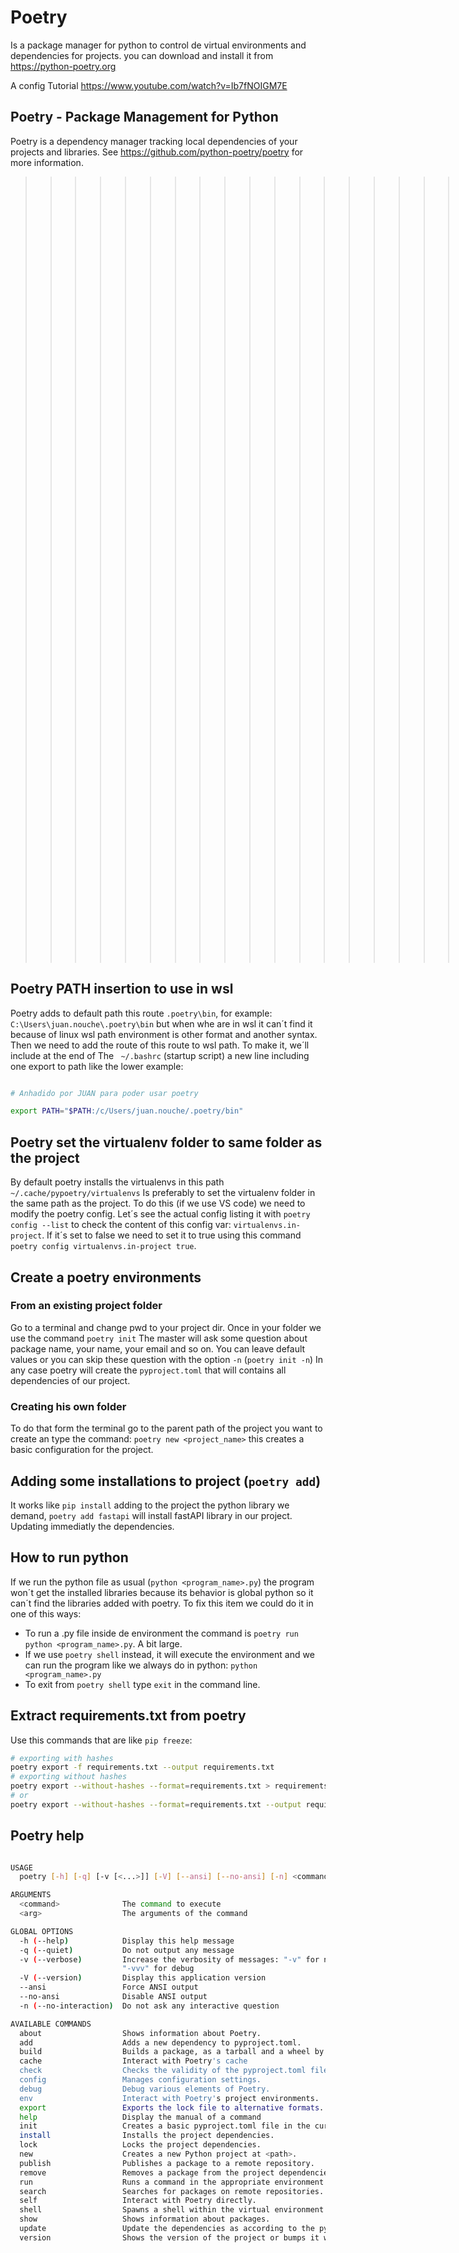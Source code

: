 # Poetry
Is a package manager for python to control de virtual environments and dependencies for projects.
you can download and install it from https://python-poetry.org

A config Tutorial
https://www.youtube.com/watch?v=Ib7fNOIGM7E


## Poetry - Package Management for Python

Poetry is a dependency manager tracking local dependencies of your projects and libraries.
See https://github.com/python-poetry/poetry for more information.

>>>>>>>>>>>>>>>>>>>>>> ATENCION NO ES COMPATIBLE CON virtualenv si se va a usar desinstalar virtualenv primero

## Poetry PATH insertion to use in wsl

Poetry adds to default path this route `.poetry\bin`, for example: `C:\Users\juan.nouche\.poetry\bin` but when whe are in wsl it can´t find it because of linux wsl path environment is other format and another syntax.
Then we need to add the route of this route to wsl path. To make it, we´ll include at the end of The ` ~/.bashrc` (startup script) a new line including one export to path like the lower example:

``` bash

# Anhadido por JUAN para poder usar poetry

export PATH="$PATH:/c/Users/juan.nouche/.poetry/bin"

```

## Poetry set the virtualenv folder to same folder as the project

By default poetry installs the virtualenvs in this path `~/.cache/pypoetry/virtualenvs`
Is preferably to set the virtualenv folder in the same path as the project. To do this (if we use VS code) we need to modify the poetry config.
Let´s see the actual config listing it with `poetry config --list` to check the content of this config var: `virtualenvs.in-project`.
If it´s set to false we need to set it to true using this command `poetry config virtualenvs.in-project true`.

## Create a poetry environments

### From an existing project folder

Go to a terminal and change pwd to your project dir. Once in your folder we use the command `poetry init`
The master will ask some question about package name, your name, your email and so on.
You can leave default values or you can skip these question with the option `-n` (`poetry init -n`)
In any case poetry will create the `pyproject.toml` that will contains all dependencies of our project.

### Creating his own folder
To do that form the terminal go to the parent path of the project you want to create an type the command: `poetry new <project_name>`
this creates a basic configuration for the project.

## Adding some installations to project (`poetry add`)

It works like `pip install` adding to the project the python library we demand, `poetry add fastapi` will install fastAPI library in our project. Updating immediatly the dependencies.

## How to run python

If we run the python file as usual (`python <program_name>.py`) the program won´t get the installed libraries because its behavior is global python so it can´t find the libraries added with poetry. To fix this item we could do it in one of this ways:
* To run a .py file inside de environment the command is `poetry run python <program_name>.py`. A bit large.
* If we use `poetry shell` instead, it will execute the environment and we can run the program like we always do in python: `python <program_name>.py`
* To exit from `poetry shell` type `exit` in the command line.

## Extract requirements.txt from poetry

Use this commands that are like `pip freeze`:
``` bash
# exporting with hashes
poetry export -f requirements.txt --output requirements.txt
# exporting without hashes
poetry export --without-hashes --format=requirements.txt > requirements.txt
# or
poetry export --without-hashes --format=requirements.txt --output requirements.txt
```


## Poetry help

``` bash

USAGE
  poetry [-h] [-q] [-v [<...>]] [-V] [--ansi] [--no-ansi] [-n] <command> [<arg1>] ... [<argN>]

ARGUMENTS
  <command>              The command to execute
  <arg>                  The arguments of the command

GLOBAL OPTIONS
  -h (--help)            Display this help message
  -q (--quiet)           Do not output any message
  -v (--verbose)         Increase the verbosity of messages: "-v" for normal output, "-vv" for more verbose output and
                         "-vvv" for debug
  -V (--version)         Display this application version
  --ansi                 Force ANSI output
  --no-ansi              Disable ANSI output
  -n (--no-interaction)  Do not ask any interactive question

AVAILABLE COMMANDS
  about                  Shows information about Poetry.
  add                    Adds a new dependency to pyproject.toml.
  build                  Builds a package, as a tarball and a wheel by default.
  cache                  Interact with Poetry's cache
  check                  Checks the validity of the pyproject.toml file.
  config                 Manages configuration settings.
  debug                  Debug various elements of Poetry.
  env                    Interact with Poetry's project environments.
  export                 Exports the lock file to alternative formats.
  help                   Display the manual of a command
  init                   Creates a basic pyproject.toml file in the current directory.
  install                Installs the project dependencies.
  lock                   Locks the project dependencies.
  new                    Creates a new Python project at <path>.
  publish                Publishes a package to a remote repository.
  remove                 Removes a package from the project dependencies.
  run                    Runs a command in the appropriate environment.
  search                 Searches for packages on remote repositories.
  self                   Interact with Poetry directly.
  shell                  Spawns a shell within the virtual environment.
  show                   Shows information about packages.
  update                 Update the dependencies as according to the pyproject.toml file.
  version                Shows the version of the project or bumps it when a valid bump rule is provided.

```

